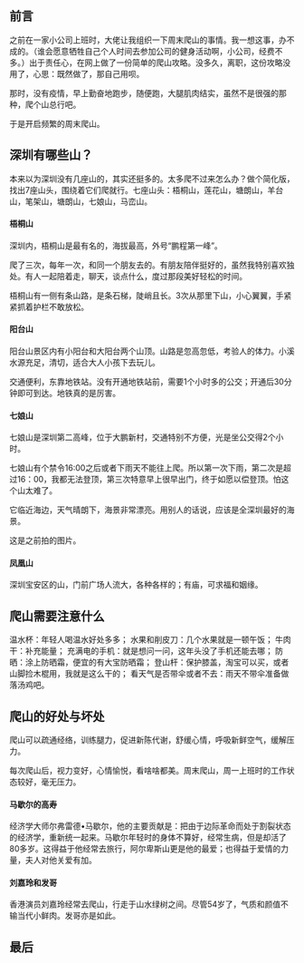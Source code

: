## 前言

之前在一家小公司上班时，大佬让我组织一下周末爬山的事情。我一想这事，办不成的。（谁会愿意牺牲自己个人时间去参加公司的健身活动啊，小公司，经费不多。）出于责任心，在网上做了一份简单的爬山攻略。没多久，离职，这份攻略没用了，心思：既然做了，那自己用呗。

那时，没有疫情，早上勤奋地跑步，随便跑，大腿肌肉结实，虽然不是很强的那种，爬个山总行吧。

于是开启频繁的周末爬山。

## 深圳有哪些山？

本来以为深圳没有几座山的，其实还挺多的。太多爬不过来怎么办？做个简化版，找出7座山头，围绕着它们爬就行。七座山头：梧桐山，莲花山，塘朗山，羊台山，笔架山，塘朗山，七娘山，马峦山。

#### 梧桐山

深圳内，梧桐山是最有名的，海拔最高，外号“鹏程第一峰”。

爬了三次，每年一次，和同一个朋友去的。有朋友陪伴挺好的，虽然我特别喜欢独处。有人一起陪着走，聊天，谈点什么，度过那段美好轻松的时间。

梧桐山有一侧有条山路，是条石梯，陡峭且长。3次从那里下山，小心翼翼，手紧紧抓着护栏不敢放松。

#### 阳台山

阳台山景区内有小阳台和大阳台两个山顶。山路是忽高忽低，考验人的体力。小溪水源充足，清切，适合大人小孩下去玩儿。

交通便利，东靠地铁站。没有开通地铁站前，需要1个小时多的公交；开通后30分钟即可到达。地铁真的是厉害。

#### 七娘山

七娘山是深圳第二高峰，位于大鹏新村，交通特别不方便，光是坐公交得2个小时。

七娘山有个禁令16:00之后或者下雨天不能往上爬。所以第一次下雨，第二次是超过16：00，我都无法登顶，第三次特意早上很早出门，终于如愿以偿登顶。怕这个山太难了。

它临近海边，天气晴朗下，海景非常漂亮。用别人的话说，应该是全深圳最好的海景。

这是之前拍的图片。

#### 凤凰山

深圳宝安区的山，门前广场人流大，各种各样的；有庙，可求福和姻缘。

## 爬山需要注意什么

温水杯：年轻人喝温水好处多多；
水果和削皮刀：几个水果就是一顿午饭；
牛肉干：补充能量；
充满电的手机：就是想问一问，这年头没了手机还能去哪；
防晒：涂上防晒霜，便宜的有大宝防晒霜；
登山杆：保护膝盖，淘宝可以买，或者山脚捡木棍用，我就是这么干的；
看天气是否带伞或者不去：雨天不带伞准备做落汤鸡吧。

## 爬山的好处与坏处

爬山可以疏通经络，训练腿力，促进新陈代谢，舒缓心情，呼吸新鲜空气，缓解压力。

每次爬山后，视力变好，心情愉悦，看啥啥都美。周末爬山，周一上班时的工作状态较好，毫无压力。

#### 马歇尔的高寿

经济学大师尔弗雷德•马歇尔，他的主要贡献是：把由于边际革命而处于割裂状态的经济学，重新统一起来。马歇尔年轻时的身体不算好，经常生病，但是却活了80多岁。这得益于他经常去旅行，阿尔卑斯山更是他的最爱；也得益于爱情的力量，夫人对他关爱有加。

#### 刘嘉玲和发哥

香港演员刘嘉玲经常去爬山，行走于山水绿树之间。尽管54岁了，气质和颜值不输当代小鲜肉。发哥亦是如此。


## 最后






